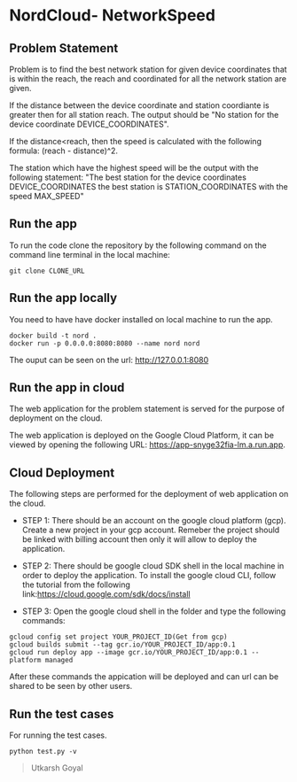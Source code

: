 # NordCloud- NetworkSpeed


## Problem Statement
Problem is to find the best network station for given device coordinates that is within the reach, the reach and coordinated for all the network station are given.

If the distance between the device coordinate and station coordiante is greater then for all station reach. The output should be "No station for the device coordinate DEVICE_COORDINATES".

If the distance<reach, then the speed is calculated with the following formula:
(reach - distance)^2.

The station which have the highest speed will be the output with the following statement: "The best station for the device coordinates DEVICE_COORDINATES the best station is STATION_COORDINATES with the speed MAX_SPEED"




## Run the app

To run the code clone the repository by the following command on the command line terminal in the local machine:

```
git clone CLONE_URL
```

## Run the app locally

You need to have have docker installed on local machine to run the app.

```
docker build -t nord .
docker run -p 0.0.0.0:8080:8080 --name nord nord
```

The ouput can be seen on the url: http://127.0.0.1:8080



## Run the app in cloud 
The web application for the problem statement is served for the purpose of deployment on the cloud.

The web application is deployed on the Google Cloud Platform, it can be viewed by opening the following URL:  https://app-snyge32fia-lm.a.run.app.

## Cloud Deployment

The following steps are performed for the deployment of web application on the cloud.

- STEP 1:
There should be an account on the google cloud platform (gcp).
Create a new project in your gcp account.
Remeber the project should be linked with billing account then only it will allow to deploy the application.

- STEP 2:
There should be google cloud SDK shell in the local machine in order to deploy the application.
To install the google cloud CLI, follow the tutorial from the following link:https://cloud.google.com/sdk/docs/install

- STEP 3:
 Open the google cloud shell in the folder and type the following commands:
```
gcloud config set project YOUR_PROJECT_ID(Get from gcp)
gcloud builds submit --tag gcr.io/YOUR_PROJECT_ID/app:0.1
gcloud run deploy app --image gcr.io/YOUR_PROJECT_ID/app:0.1 --platform managed
```

After these commands the appication will be deployed and can url can be shared to be seen by other users.

## Run the test cases

For running the test cases.

```
python test.py -v
```



>Utkarsh Goyal


